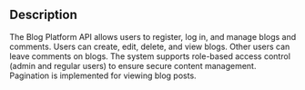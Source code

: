 ## Description
The Blog Platform API allows users to register, log in, and manage blogs and comments. 
Users can create, edit, delete, and view blogs. Other users can leave comments on blogs. The 
system supports role-based access control (admin and regular users) to ensure secure 
content management. Pagination is implemented for viewing blog posts.